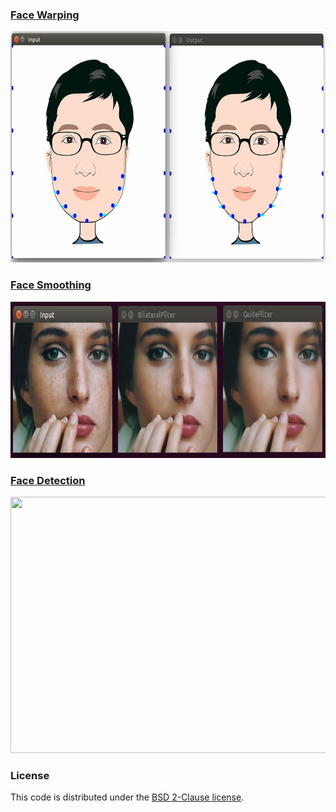 ### [Face Warping](Warping/)

<img src='Warping/result/warping.png' width=800 height=370>

### [Face Smoothing](SmoothSkin/)

<img src='SmoothSkin/result/smooth.png' width=800 height=250>

### [Face Detection](PCN/)

<img src='PCN/result/demo.png' width=800 height=410>

### License

This code is distributed under the [BSD 2-Clause license](LICENSE).

